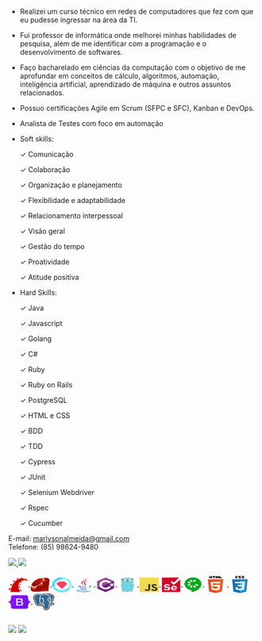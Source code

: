 - Realizei um curso técnico em redes de computadores que fez com que eu pudesse ingressar na área da TI.


- Fui professor de informática onde melhorei minhas habilidades de pesquisa, além de me identificar com a programação e o desenvolvimento de softwares.


- Faço bacharelado em ciências da computação com o objetivo de me aprofundar em conceitos de cálculo, algoritmos, automação, inteligência artificial, aprendizado de máquina e outros assuntos relacionados.


- Possuo certificações Agile em Scrum (SFPC e SFC), Kanban e DevOps.


- Analista de Testes com foco em automação


- Soft skills:

    ✓ Comunicação

    ✓ Colaboração

    ✓ Organização e planejamento

    ✓ Flexibilidade e adaptabilidade

    ✓ Relacionamento interpessoal

    ✓ Visão geral

    ✓ Gestão do tempo

    ✓ Proatividade

    ✓ Atitude positiva


- Hard Skills:

    ✓ Java

    ✓ Javascript

    ✓ Golang

    ✓ C#

    ✓ Ruby

    ✓ Ruby on Rails

    ✓ PostgreSQL

    ✓ HTML e CSS

    ✓ BDD

    ✓ TDD

    ✓ Cypress

    ✓ JUnit

    ✓ Selenium Webdriver

    ✓ Rspec

    ✓ Cucumber




E-mail: marlysonalmeida@gmail.com<br>
Telefone: (85) 98624-9480<br>


<div>
  <a href="https://github.com/MarlysonClingio">
  <img height="180em" src="https://github-readme-stats.vercel.app/api?username=MarlysonClingio&show_icons=true&theme=dracula&include_all_commits=true&count_private=true"/>
  <img height="180em" src="https://github-readme-stats.vercel.app/api/top-langs/?username=MarlysonClingio&layout=compact&langs_count=7&theme=dracula"/>
</div>
  
  <div style="display: inline_block"><br>
    <img align="center" alt="Marlyson-Rails" height="30" width="40" src="https://github.com/devicons/devicon/blob/master/icons/rails/rails-plain.svg">
    <img align="center" alt="Marlyson-Ruby" height="30" width="40" src="https://raw.githubusercontent.com/devicons/devicon/master/icons/ruby/ruby-original.svg">
    <img align="center" alt="Marlyson-Rspec" height="30" width="40" src="https://github.com/devicons/devicon/blob/master/icons/rspec/rspec-original.svg">
    <img align="center" alt="Marlyson-Java" height="30" width="40" src="https://raw.githubusercontent.com/devicons/devicon/master/icons/java/java-original.svg">
    <img align="center" alt="Marlyson-Csharp" height="30" width="40" src="https://raw.githubusercontent.com/devicons/devicon/master/icons/csharp/csharp-original.svg">
    <img align="center" alt="Marlyson-Golang" height="30" width="40" src="https://github.com/devicons/devicon/blob/master/icons/go/go-original.svg">
    <img align="center" alt="Marlyson-Javascript" height="30" width="40" src="https://raw.githubusercontent.com/devicons/devicon/master/icons/javascript/javascript-original.svg">
    <img align="center" alt="Marlyson-Selenium" height="30" width="40" src="https://github.com/devicons/devicon/blob/master/icons/selenium/selenium-original.svg">
    <img align="center" alt="Marlyson-Cucumber" height="30" width="40" src="https://github.com/devicons/devicon/blob/master/icons/cucumber/cucumber-plain.svg">
    <img align="center" alt="Marlyson-HTML" height="35" width="45" src="https://github.com/devicons/devicon/blob/master/icons/html5/html5-original-wordmark.svg">
    <img align="center" alt="Marlyson-CSS" height="35" width="45" src="https://github.com/devicons/devicon/blob/master/icons/css3/css3-original-wordmark.svg">
    <img align="center" alt="Marlyson-Bootstrap" height="35" width="45" src="https://github.com/devicons/devicon/blob/master/icons/bootstrap/bootstrap-original.svg">
    <img align="center" alt="Marlyson-PostgreSQL" height="35" width="45" src="https://github.com/devicons/devicon/blob/master/icons/postgresql/postgresql-original.svg">
</div>
  
  ##
  
<div> 
  <a href = "mailto:marlysonalmeida@gmail.com"><img src="https://img.shields.io/badge/-Gmail-%23333?style=for-the-badge&logo=gmail&logoColor=white" target="_blank"></a>
  <a href="https://www.linkedin.com/in/marlyson-clingio-0275b3a5/" target="_blank"><img src="https://img.shields.io/badge/-LinkedIn-%230077B5?style=for-the-badge&logo=linkedin&logoColor=white" target="_blank"></a>
</div>
